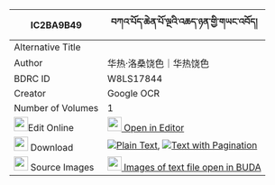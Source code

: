 |IC2BA9B49|བཀའ་པོད་ཆེན་པོ་ལྔའི་འཆད་ཉན་གྱི་གཡང་འབོད། 
| --- | --- 
|Alternative Title |
|Author| 华热·洛桑饶色｜华热饶色
|BDRC ID | W8LS17844
|Creator | Google OCR
|Number of Volumes| 1
|<img width="25" src="https://img.icons8.com/color/25/000000/edit-property.png">Edit Online| [<img width="25" src="https://avatars.githubusercontent.com/u/45091458?s=200&v=4"> Open in Editor](http://editor.openpecha.org/IC2BA9B49)
|<img width="25" src="https://img.icons8.com/fluent/48/000000/download-2.png"/>  Download | [![](https://img.icons8.com/color/20/000000/txt.png)Plain Text](https://github.com/Openpecha/IC2BA9B49/releases/download/v1/ka_po_chenpo_nga_i_chenyen_gyi_plain_IC2BA9B49.zip), [![](https://img.icons8.com/color/20/000000/txt.png)Text with Pagination](https://github.com/Openpecha/IC2BA9B49/releases/download/v1/ka_po_chenpo_nga_i_chenyen_gyi_pages_IC2BA9B49.zip)
|<img width="25" src="https://img.icons8.com/plasticine/100/000000/pictures-folder.png"/>  Source Images | [<img width="25" src="https://library.bdrc.io/icons/BUDA-small.svg"> Images of text file open in BUDA](https://library.bdrc.io/show/bdr:W8LS17844)